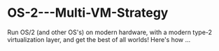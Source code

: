 # OS-2---Multi-VM-Strategy
Run OS/2 (and other OS's) on modern hardware, with a modern type-2 virtualization layer, and get the best of all worlds! Here's how ...
